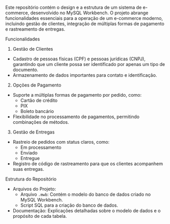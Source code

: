 Este repositório contém o design e a estrutura de um sistema de e-commerce, desenvolvido no MySQL Workbench.
O projeto abrange funcionalidades essenciais para a operação de um e-commerce moderno, incluindo gestão de clientes, integração de múltiplas formas de pagamento e rastreamento de entregas.

Funcionalidades
1. Gestão de Clientes
- Cadastro de pessoas físicas (CPF) e pessoas jurídicas (CNPJ), garantindo que um cliente possa ser identificado por apenas um tipo de documento.
- Armazenamento de dados importantes para contato e identificação.

2. Opções de Pagamento
- Suporte a múltiplas formas de pagamento por pedido, como:
  - Cartão de crédito
  - PIX
  - Boleto bancário
- Flexibilidade no processamento de pagamentos, permitindo combinações de métodos.

3. Gestão de Entregas
- Rastreio de pedidos com status claros, como:
  - Em processamento
  - Enviado
  - Entregue
- Registro de código de rastreamento para que os clientes acompanhem suas entregas.

Estrutura do Repositório
- Arquivos do Projeto:
  - Arquivo `.mwb`: Contém o modelo do banco de dados criado no MySQL Workbench.
  - Script SQL para a criação do banco de dados.
- Documentação: Explicações detalhadas sobre o modelo de dados e o propósito de cada tabela.





